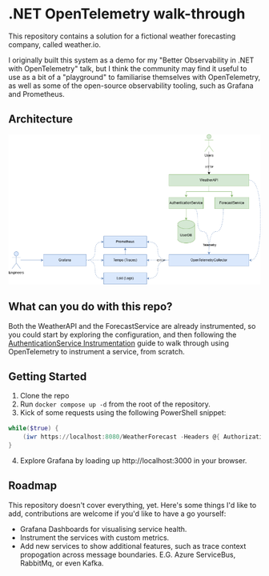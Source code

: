 # .NET OpenTelemetry walk-through

This repository contains a solution for a fictional weather forecasting company, called weather.io.

I originally built this system as a demo for my "Better Observability in .NET with OpenTelemetry" talk, but I think the community may find it useful to use as a bit of a "playground" to familiarise themselves with OpenTelemetry, as well as some of the open-source observability tooling, such as Grafana and Prometheus.

## Architecture

![Architecture Diagram](Architecture.png)

## What can you do with this repo?

Both the WeatherAPI and the ForecastService are already instrumented, so you could start by exploring the configuration, and then following the [AuthenticationService Instrumentation](docs/AuthenticationServiceInstrumentation.md) guide to walk through using OpenTelemetry to instrument a service, from scratch. 

## Getting Started

1. Clone the repo
2. Run `docker compose up -d` from the root of the repository.
3. Kick of some requests using the following PowerShell snippet:

```powershell
while($true) {
    (iwr https://localhost:8080/WeatherForecast -Headers @{ Authorization = "Basic Ymxha2U6cEA1NXcwcmQ=" }).Content | ConvertFrom-Json; Start-Sleep -Seconds 2
}
```

4. Explore Grafana by loading up http://localhost:3000 in your browser.

## Roadmap

This repository doesn't cover everything, yet. Here's some things I'd like to add, contributions are welcome if you'd like to have a go yourself:

- Grafana Dashboards for visualising service health.
- Instrument the services with custom metrics.
- Add new services to show additional features, such as trace context propogation across message boundaries. E.G. Azure ServiceBus, RabbitMq, or even Kafka.
